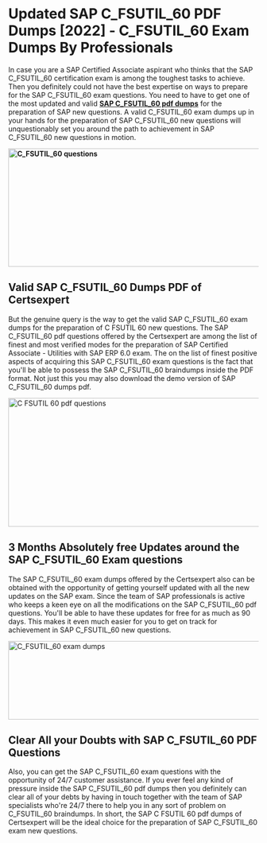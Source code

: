 <h1><strong>Updated SAP C_FSUTIL_60 PDF Dumps [2022] - C_FSUTIL_60 Exam Dumps By Professionals&nbsp;</strong></h1>
<p><span style="font-weight: 400;">In case you are a SAP Certified Associate aspirant who thinks that the SAP C_FSUTIL_60 certification exam is among the toughest tasks to achieve. Then you definitely could not have the best expertise on ways to prepare for the SAP C_FSUTIL_60 exam questions. You need to have to get one of the most updated and valid <strong><a href="https://www.certsexpert.com/C_FSUTIL_60-pdf-questions.html">SAP C_FSUTIL_60 pdf dumps</a></strong> for the preparation of SAP new questions. A valid  C_FSUTIL_60 exam dumps up in your hands for the preparation of SAP C_FSUTIL_60 new questions will unquestionably set you around the path to achievement in SAP C_FSUTIL_60 new questions in motion.</span></p>
<p><span style="font-weight: 400;"><strong><img style="display: block; margin-left: auto; margin-right: auto;" src="https://i.ibb.co/QXh983F/73475278-2429792180625311-4586132736837681152-n.jpg" alt="C_FSUTIL_60 questions" width="632" height="238" /></strong></span></p>
<h2><strong>Valid SAP C_FSUTIL_60 Dumps PDF of Certsexpert</strong></h2>
<p><span style="font-weight: 400;">But the genuine query is the way to get the valid SAP C_FSUTIL_60 exam dumps for the preparation of C FSUTIL 60 new questions. The SAP C_FSUTIL_60 pdf questions offered by the Certsexpert are among the list of finest and most verified modes for the preparation of SAP Certified Associate - Utilities with SAP ERP 6.0 exam. The on the list of finest positive aspects of acquiring this SAP C_FSUTIL_60 exam questions is the fact that you'll be able to possess the SAP C_FSUTIL_60 braindumps inside the PDF format. Not just this you may also download the demo version of SAP C_FSUTIL_60 dumps pdf.</span></p>
<p><span style="font-weight: 400;"><img style="display: block; margin-left: auto; margin-right: auto;" src="https://i.ibb.co/Jd8hN2L/76714008-3182067705200142-8735104740007870464-n.jpg" alt="C FSUTIL 60 pdf questions" width="701" height="259" /></span></p>
<h2><strong>3 Months Absolutely free Updates around the SAP C_FSUTIL_60 Exam questions</strong></h2>
<p><span style="font-weight: 400;">The SAP C_FSUTIL_60 exam dumps offered by the Certsexpert also can be obtained with the opportunity of getting yourself updated with all the new updates on the SAP exam. Since the team of SAP professionals is active who keeps a keen eye on all the modifications on the SAP C_FSUTIL_60 pdf questions. You'll be able to have these updates for free for as much as 90 days. This makes it even much easier for you to get on track for achievement in SAP C_FSUTIL_60 new questions.</span></p>
<p><span style="font-weight: 400;"><a href="https://www.certsexpert.com/C_FSUTIL_60-pdf-questions.html"><img style="display: block; margin-left: auto; margin-right: auto;" src="https://i.ibb.co/TMnKrkJ/75398236-424489711531572-5064688549987614720-n.jpg" alt="C_FSUTIL_60 exam dumps" width="714" height="158" /></a></span></p>
<h2><strong>Clear All your Doubts with SAP C_FSUTIL_60 PDF Questions</strong></h2>
<p>Also, you can get the SAP C_FSUTIL_60 exam questions with the opportunity of 24/7 customer assistance. If you ever feel any kind of pressure inside the SAP C_FSUTIL_60 pdf dumps then you definitely can clear all of your debts by having in touch together with the team of SAP specialists who're 24/7 there to help you in any sort of problem on  C_FSUTIL_60 braindumps. In short, the SAP C FSUTIL 60 pdf dumps of Certsexpert will be the ideal choice for the preparation of SAP C_FSUTIL_60 exam new questions.</p>
